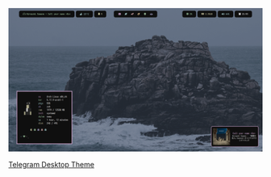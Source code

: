 ![desktop images](Screenshots/10.png)


[Telegram Desktop Theme](https://t.me/addtheme/Moutain_sauce)
